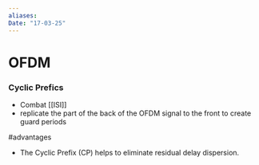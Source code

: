 ```yaml
---
aliases: 
Date: "17-03-25"
---
```

# OFDM
### Cyclic Prefics
- Combat [[ISI]]
- replicate the  part of the back of the OFDM signal to the front to create guard periods

#advantages 
- The Cyclic Prefix (CP) helps to eliminate residual delay dispersion.